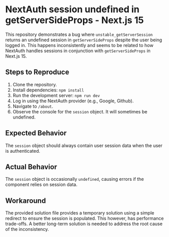 # NextAuth session undefined in getServerSideProps - Next.js 15

This repository demonstrates a bug where `unstable_getServerSession` returns an undefined session in `getServerSideProps` despite the user being logged in. This happens inconsistently and seems to be related to how NextAuth handles sessions in conjunction with `getServerSideProps` in Next.js 15.

## Steps to Reproduce

1. Clone the repository.
2. Install dependencies: `npm install`
3. Run the development server: `npm run dev`
4. Log in using the NextAuth provider (e.g., Google, Github).
5. Navigate to `/about`.
6. Observe the console for the `session` object. It will sometimes be undefined.

## Expected Behavior

The `session` object should always contain user session data when the user is authenticated.

## Actual Behavior

The `session` object is occasionally `undefined`, causing errors if the component relies on session data.

## Workaround

The provided solution file provides a temporary solution using a simple redirect to ensure the session is populated. This however, has performance trade-offs. A better long-term solution is needed to address the root cause of the inconsistency.